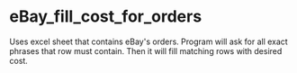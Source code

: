 # eBay_fill_cost_for_orders
Uses excel sheet that contains eBay's orders. Program will ask for all exact phrases that row must contain. Then it will fill matching rows with desired cost.
